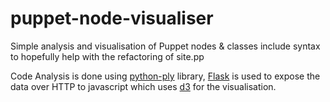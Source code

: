 puppet-node-visualiser
======================

Simple analysis and visualisation of Puppet nodes &amp; classes include syntax to hopefully help with the refactoring of site.pp

Code Analysis is done using [python-ply](http://www.dabeaz.com/ply/) library, [Flask](http://flask.pocoo.org/) is used to expose the data over HTTP to javascript which uses [d3](http://d3js.org/) for the visualisation.
